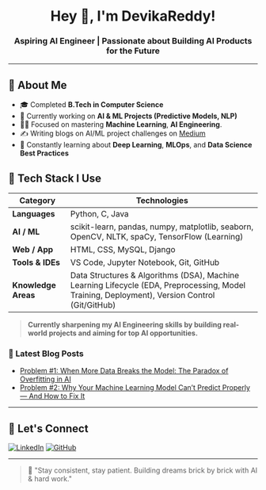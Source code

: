 <h1 align="center">Hey 👋, I'm DevikaReddy!</h1>
<h3 align="center">Aspiring AI Engineer | Passionate about Building AI Products for the Future</h3>

---

## 🚀 About Me
- 🎓 Completed **B.Tech in Computer Science**
- 🔭 Currently working on **AI & ML Projects (Predictive Models, NLP)**
- 🧑‍💻 Focused on mastering **Machine Learning**, **AI Engineering**.
- ✍️ Writing blogs on AI/ML project challenges on [Medium](https://medium.com/@devikareddykundavaram)  
- 🌱 Constantly learning about **Deep Learning**, **MLOps**, and **Data Science Best Practices**

## 💼 Tech Stack I Use

| Category           | Technologies                                   |
|--------------------|-------------------------------------------------|
| **Languages**      | Python, C, Java                                 |
| **AI / ML**        | scikit-learn, pandas, numpy, matplotlib, seaborn, OpenCV, NLTK, spaCy, TensorFlow (Learning) |
| **Web / App**      | HTML, CSS, MySQL, Django                        |
| **Tools & IDEs**   | VS Code, Jupyter Notebook, Git, GitHub |
| **Knowledge Areas**| Data Structures & Algorithms (DSA), Machine Learning Lifecycle (EDA, Preprocessing, Model Training, Deployment), Version Control (Git/GitHub) |


> **Currently sharpening my AI Engineering skills by building real-world projects and aiming for top AI opportunities.**



### 📝 Latest Blog Posts
<!-- BLOG-POST-LIST:START -->
- [Problem #1: When More Data Breaks the Model: The Paradox of Overfitting in AI](https://medium.com/@devikareddykundavaram/when-more-data-breaks-the-model-the-paradox-of-overfitting-in-ai-2dcd77a6b59a)
- [Problem #2: Why Your Machine Learning Model Can’t Predict Properly — And How to Fix It](https://medium.com/@devikareddykundavaram/why-your-machine-learning-model-cant-predict-properly-and-how-to-fix-it-2bc9cae7b75b)
<!-- BLOG-POST-LIST:END -->

---

## 🔗 Let's Connect
[![LinkedIn](https://img.shields.io/badge/-LinkedIn-blue?style=flat&logo=linkedin&logoColor=white)](https://www.linkedin.com/in/devika-reddy-kundavaram-bb3a0122a/)
[![GitHub](https://img.shields.io/badge/-GitHub-black?style=flat&logo=github&logoColor=white)](https://github.com/DevikaReddyKundavaram)

---

> 🌟 "Stay consistent, stay patient. Building dreams brick by brick with AI & hard work."  
